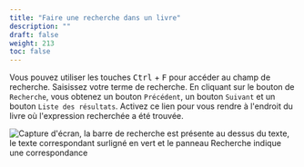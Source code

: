 ```yaml
---
title: "Faire une recherche dans un livre"
description: ""
draft: false
weight: 213
toc: false
---
```


Vous pouvez utiliser les touches <kbd>Ctrl</kbd> + <kbd>F</kbd> pour accéder au 
champ de recherche. Saisissez votre terme de recherche. En cliquant sur le 
bouton de `Recherche`, vous obtenez un bouton `Précédent`, un bouton `Suivant` 
et un bouton `Liste des résultats`. Activez ce lien pour vous rendre à l'endroit 
du livre où l'expression recherchée a été trouvée.

<img src="/thorium-reader-doc/images/local-fr/thorium-search-navpanel.png" alt="Capture d'écran, la barre de recherche est présente au dessus du texte, le texte correspondant surligné en vert et le panneau Recherche indique une correspondance"/>